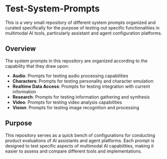 # Test-System-Prompts

This is a very small repository of different system prompts organized and curated specifically for the purpose of testing out specific functionalities in multimodal AI tools, particularly assistant and agent configuration platforms.

## Overview

The system prompts in this repository are organized according to the capability that they draw upon:

- **Audio**: Prompts for testing audio processing capabilities
- **Characters**: Prompts for testing personality and character emulation
- **Realtime Data Access**: Prompts for testing integration with current information
- **Research**: Prompts for testing information gathering and synthesis
- **Video**: Prompts for testing video analysis capabilities
- **Vision**: Prompts for testing image recognition and processing

## Purpose

This repository serves as a quick bench of configurations for conducting product evaluations of AI assistants and agent platforms. Each prompt is designed to test specific aspects of multimodal AI capabilities, making it easier to assess and compare different tools and implementations.
